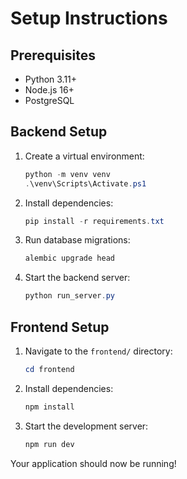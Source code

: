 # Setup Instructions

## Prerequisites

- Python 3.11+
- Node.js 16+
- PostgreSQL

## Backend Setup

1. Create a virtual environment:
   ```powershell
   python -m venv venv
   .\venv\Scripts\Activate.ps1
   ```

2. Install dependencies:
   ```powershell
   pip install -r requirements.txt
   ```

3. Run database migrations:
   ```powershell
   alembic upgrade head
   ```

4. Start the backend server:
   ```powershell
   python run_server.py
   ```

## Frontend Setup

1. Navigate to the `frontend/` directory:
   ```powershell
   cd frontend
   ```

2. Install dependencies:
   ```powershell
   npm install
   ```

3. Start the development server:
   ```powershell
   npm run dev
   ```

Your application should now be running!
